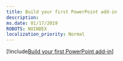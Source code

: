 ```yaml
---
title: Build your first PowerPoint add-in
description: 
ms.date: 01/17/2019
ROBOTS: NOINDEX
localization_priority: Normal
---
```


[!include[Build your first PowerPoint add-in](../includes/file-get-started-powerpoint.md)]
